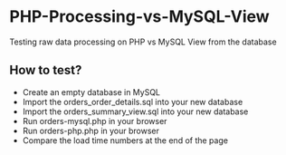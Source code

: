 # PHP-Processing-vs-MySQL-View
Testing raw data processing on PHP vs MySQL View from the database

## How to test?
* Create an empty database in MySQL
* Import the orders_order_details.sql into your new database 
* Import the orders_summary_view.sql into your new database 
* Run orders-mysql.php in your browser
* Run orders-php.php in your browser 
* Compare the load time numbers at the end of the page